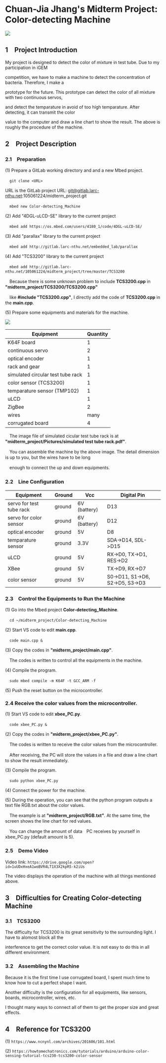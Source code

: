 # Chuan-Jia Jhang's Midterm Project: Color-detecting Machine

![](https://github.com/Chestnut-Jhang/Embedded_System_Midterm_Project/blob/master/Pitcures/P_20180502_133507.jpg?raw=true)

## 1　Project Introduction

My project is designed to detect the color of mixture in test tube. Due to my participation in iGEM

competition, we have to make a machine to detect the concentration of bacteria. Therefore, I make a

prototype for the future. This prototype can detect the color of all mixture with two continuous servos,

and detect the temparature in avoid of too high temparature. After detecting, it can transmit the color

value to the computer and draw a line chart to show the result. The above is roughly the procedure of the machine.

## 2　Project Description

### 2.1　Preparation

(1) Prepare a GitLab working directory and and a new Mbed project.

　`git clone <URL>`

URL is the GitLab project URL: git@gitlab.larc-nthu.net:105061224/midterm_project.git

　`mbed new Color-detecting_Machine`

(2) Add "4DGL-uLCD-SE" library to the current project

　`mbed add https://os.mbed.com/users/4180_1/code/4DGL-uLCD-SE/`

(3) Add "parallax" library to the current project

　`mbed add http://gitlab.larc-nthu.net/embedded_lab/parallax`

(4) Add "TCS3200" library to the current project

　`mbed add http://gitlab.larc-nthu.net/105061224/midterm_project/tree/master/TCS3200`

　Because there is some unknown problem to include **TCS3200.cpp** in **"midterm_project/TCS3200/TCS3200.cpp"**

　like **#include "TCS3200.cpp"**, I directly add the code of **TCS3200.cpp** in the **main.cpp**.

(5) Prepare some equipments and materials for the machine.

![](https://github.com/Chestnut-Jhang/Embedded_System_Midterm_Project/blob/master/Pitcures/%E5%AE%8C%E6%95%B4%E6%A9%9F%E6%A7%8B%E5%9C%96.PNG?raw=true)

Equipment|Quantity
---------|--------
K64F board|1
continuous servo|2
optical encoder|1
rack and gear|1
simulated circular test tube rack|1
color sensor (TCS3200)|1
temparature sensor (TMP102)|1
uLCD|1
ZigBee|2
wires|many
corrugated board|4

　The image file of simulated cicular test tube rack is at **"midterm_project/Pictures/simulated test tube rack.pdf"**.

　You can assemble the machine by the above image. The detail dimension is up to you, but the wires have to be long

　enough to connect the up and down equipments.

### 2.2　Line Configuration

Equipment|Ground|Vcc|Digital Pin
---------|------|---|-----------
servo for test tube rack|ground|6V (battery)|D13
servo for color sensor|ground|6V (battery)|D12
optical encoder|ground|5V|D8
temparature sensor|ground|3.3V|SDA->D14, SDL->D15
uLCD|ground|5V|RX->D0, TX->D1, RES->D2
XBee|ground|5V|TX->D9, RX->D7
color sensor|ground|5V|S0->D11, S1->D6, S2->D5, S3->D3

### 2.3　Control the Equipments to Run the Machine

(1) Go into the Mbed project **Color-detecting_Machine**.

　`cd ~/midterm_project/Color-detecting_Machine`

(2) Start VS code to edit **main.cpp**.

　`code main.cpp &`

(3) Copy the codes in **"midterm_project/main.cpp"**.

　The codes is written to control all the equipments in the machine.

(4) Compile the program.

　`sudo mbed compile -m K64F -t GCC_ARM -f`

(5) Push the reset button on the microcontroller.
 
### 2.4 Receive the color values from the microcontroller.
 
(1) Start VS code to edit **xbee_PC.py**.

　`code xbee_PC.py &`

(2) Copy the codes in **"midterm_project/xbee_PC.py"**.

　The codes is written to receive the color values from the microcontroller.

　After receiving, the PC will store the values in a file and draw a line chart to show the result immediately.
 
(3) Compile the program.

　`sudo python xbee_PC.py`

(4) Connect the power for the machine.

(5) During the operation, you can see that the python program outputs a text file RGB.txt about the color values.

　The example is at **"midterm_project/RGB.txt"**. At the same time, the screen shows the line chart for red values.
 
　You can change the amount of data　PC receives by yourself in xbee_PC.py (default amount is 5).

### 2.5　Demo Video

Video link: `https://drive.google.com/open?id=1uUDxHxeA1woBVR4LT1X3X2kpR5-k2iUs`

The video displays the operation of the machine with all things mentioned above.

## 3　Difficulties for Creating Color-detecting Machine

### 3.1　TCS3200

The difficulty for TCS3200 is its great sensitivity to the surrounding light. I have to alomost block all the 

interference to get the correct color value. It is not easy to do this in all different environment.

### 3.2　Assembling the Machine

Because it is the first time I use corrugated board, I spent much time to know how to cut a perfect shape I want.

Another difficulty is the configuration for all equipments, like sensors, boards, microcontroller, wires, etc.

I thought many ways to connect all of them to get the proper size and great effects.

## 4　Reference for TCS3200

(1) `https://www.ncnynl.com/archives/201606/101.html`

(2) `https://howtomechatronics.com/tutorials/arduino/arduino-color-sensing-tutorial-tcs230-tcs3200-color-sensor`